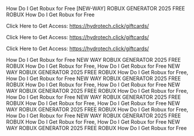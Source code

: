 How Do I Get Robux for Free [NEW-WAY] ROBUX GENERATOR 2025 FREE ROBUX How Do I Get Robux for Free

Click Here to Get Access: https://hydrotech.click/giftcards/

Click Here to Get Access: https://hydrotech.click/giftcards/

Click Here to Get Access: https://hydrotech.click/giftcards/

How Do I Get Robux for Free NEW WAY ROBUX GENERATOR 2025 FREE ROBUX How Do I Get Robux for Free, How Do I Get Robux for Free NEW WAY ROBUX GENERATOR 2025 FREE ROBUX How Do I Get Robux for Free, How Do I Get Robux for Free NEW WAY ROBUX GENERATOR 2025 FREE ROBUX How Do I Get Robux for Free, How Do I Get Robux for Free NEW WAY ROBUX GENERATOR 2025 FREE ROBUX How Do I Get Robux for Free, How Do I Get Robux for Free NEW WAY ROBUX GENERATOR 2025 FREE ROBUX How Do I Get Robux for Free, How Do I Get Robux for Free NEW WAY ROBUX GENERATOR 2025 FREE ROBUX How Do I Get Robux for Free, How Do I Get Robux for Free NEW WAY ROBUX GENERATOR 2025 FREE ROBUX How Do I Get Robux for Free, How Do I Get Robux for Free NEW WAY ROBUX GENERATOR 2025 FREE ROBUX How Do I Get Robux for Free
